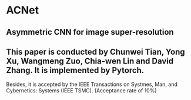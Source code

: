 # ACNet
## Asymmetric CNN for image super-resolution
## This paper is conducted by Chunwei Tian, Yong Xu, Wangmeng Zuo, Chia-wen Lin and David Zhang. It is implemented by Pytorch. 
Besides, it is accepted by the IEEE Transactions on Systmes, Man, and  Cybernetics: Systems (IEEE TSMC). (Acceptance rate of 10%)
